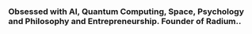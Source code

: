 ### Obsessed with AI, Quantum Computing, Space, Psychology and Philosophy and Entrepreneurship. Founder of Radium..
